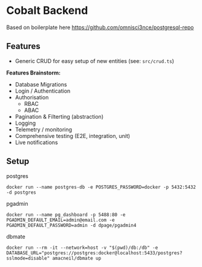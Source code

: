 # Cobalt Backend

Based on boilerplate here https://github.com/omnisci3nce/postgresql-repo

## Features

- Generic CRUD for easy setup of new entities (see: `src/crud.ts`)

**Features Brainstorm:**

- Database Migrations
- Login / Authentication
- Authorisation
  - RBAC
  - ABAC
- Pagination & Filterting (abstraction)
- Logging
- Telemetry / monitoring
- Comprehensive testing (E2E, integration, unit)
- Live notifications

## Setup

postgres

`docker run --name postgres-db -e POSTGRES_PASSWORD=docker -p 5432:5432 -d postgres`

pgadmin

`docker run --name pg_dashboard -p 5488:80 -e PGADMIN_DEFAULT_EMAIL=admin@email.com -e PGADMIN_DEFAULT_PASSWORD=admin -d dpage/pgadmin4`

dbmate

`docker run --rm -it --network=host -v "$(pwd)/db:/db" -e DATABASE_URL="postgres://postgres:docker@localhost:5433/postgres?sslmode=disable" amacneil/dbmate up`